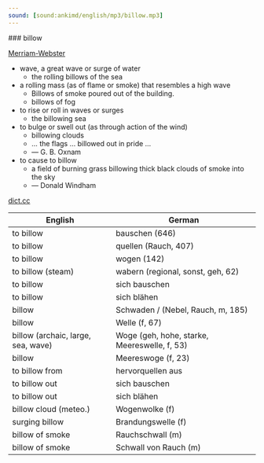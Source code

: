 ```yaml
---
sound: [sound:ankimd/english/mp3/billow.mp3]
---
```


\### billow

[Merriam-Webster](https://www.merriam-webster.com/dictionary/billow)

- wave, a great wave or surge of water
    - the rolling billows of the sea
- a rolling mass (as of flame or smoke) that resembles a high wave
    - Billows of smoke poured out of the building.
    - billows of fog
- to rise or roll in waves or surges
    - the billowing sea
- to bulge or swell out (as through action of the wind)
    - billowing clouds
    - … the flags … billowed out in pride …
    - — G. B. Oxnam
- to cause to billow
    - a field of burning grass billowing thick black clouds of smoke into the sky
    - — Donald Windham

[dict.cc](https://www.dict.cc/billow)

| English        | German       |
| -------------- | ------------ |
| to billow | bauschen (646) |
| to billow | quellen (Rauch, 407) |
| to billow | wogen (142) |
| to billow (steam) | wabern (regional, sonst, geh, 62) |
| to billow | sich bauschen |
| to billow | sich blähen |
| billow | Schwaden / (Nebel, Rauch, m, 185) |
| billow | Welle (f, 67) |
| billow (archaic, large, sea, wave) | Woge (geh, hohe, starke, Meereswelle, f, 53) |
| billow | Meereswoge (f, 23) |
| to billow from | hervorquellen aus |
| to billow out | sich bauschen |
| to billow out | sich blähen |
| billow cloud (meteo.) | Wogenwolke (f) |
| surging billow | Brandungswelle (f) |
| billow of smoke | Rauchschwall (m) |
| billow of smoke | Schwall von Rauch (m) |
